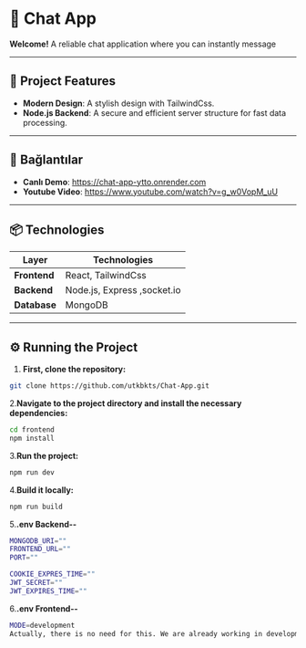# 🎉 Chat App

**Welcome!** A reliable chat application where you can instantly message

---


## 🚀 Project Features

- **Modern Design**: A stylish design with TailwindCss.
- **Node.js Backend**: A secure and efficient server structure for fast data processing.

---

## 🔗 Bağlantılar

- **Canlı Demo**: https://chat-app-ytto.onrender.com
- **Youtube Video**: https://www.youtube.com/watch?v=g_w0VopM_uU
---
## 📦 Technologies

| Layer      | Technologies                |
|-------------|-----------------------------|
| **Frontend**| React, TailwindCss          |
| **Backend** | Node.js, Express ,socket.io |
| **Database**| MongoDB                   |

---

## ⚙️ Running the Project
1. **First, clone the repository:**
```bash
git clone https://github.com/utkbkts/Chat-App.git
```
2.**Navigate to the project directory and install the necessary dependencies:**
 ```bash
cd frontend
npm install
```
3.**Run the project:**
 ```bash
npm run dev
```
4.**Build it locally:**
```bash
npm run build
```
5.**.env Backend--**
```bash
MONGODB_URI=""
FRONTEND_URL=""
PORT=""

COOKIE_EXPRES_TIME=""
JWT_SECRET=""
JWT_EXPIRES_TIME=""


```
6.**.env Frontend--**
```bash
MODE=development
Actually, there is no need for this. We are already working in development mode. When we deploy, it automatically goes to production mode.
```

